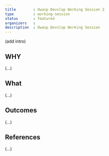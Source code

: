 ```yaml
---
title        : Owasp Devslop Working Session 2
type         : working-session
status       : featured
organizers   : 
description  : Owasp Devslop Working Session
---
```


(add intro)

## WHY

(...)

## What

(...)

## Outcomes

(...)

## References

(...)

